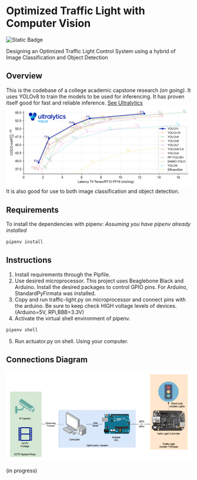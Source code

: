 # Optimized Traffic Light with Computer Vision
![Static Badge](https://img.shields.io/badge/status-Work_in_Progress-blue)

Designing an Optimized Traffic Light Control System using a hybrid of Image Classification and Object Detection
## Overview 


This is the codebase of a college academic capstone research *(on going)*. It uses YOLOv8 to train the models to be used for inferencing. It has proven itself good for fast and reliable inference.
[See Ultralytics](https://github.com/ultralytics/ultralytics)
<img src="https://raw.githubusercontent.com/ultralytics/assets/main/yolov8/yolo-comparison-plots.png" alt="block"/>
It is also good for use to both image classification and object detection.
## Requirements

To install the dependencies with pipenv:
*Assuming you have pipenv already installed*

```bash
pipenv install
```

## Instructions
1. Install requirements through the Pipfile.
2. Use desired microprocessor. This project uses Beaglebone Black and Arduino. Install the desired packages to control GPIO pins. For Arduino, StandardPyFirmata was installed.
3. Copy and run traffic-light.py on microprocessor and connect pins with the arduino. Be sure to keep check HIGH voltage levels of devices. (Arduino=5V, RPi,BBB=3.3V)
4. Activate the virtual shell environment of pipenv.
```bash
pipenv shell
```
5. Run actuator.py on shell. Using your computer.



## Connections Diagram

<img src="/assets/block.png" alt="block"/>


(in progress)
